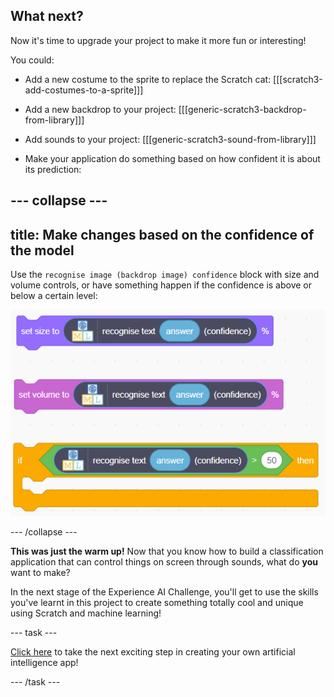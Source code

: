 ## What next?

Now it's time to upgrade your project to make it more fun or interesting!

You could:
+ Add a new costume to the sprite to replace the Scratch cat:
[[[scratch3-add-costumes-to-a-sprite]]] 

+ Add a new backdrop to your project:
[[[generic-scratch3-backdrop-from-library]]]

+ Add sounds to your project:
[[[generic-scratch3-sound-from-library]]]

+ Make your application do something based on how confident it is about its prediction:

--- collapse ---
---
title: Make changes based on the confidence of the model
---

Use the `recognise image (backdrop image) confidence` block with size and volume controls, or have something happen if the confidence is above or below a certain level:

![A list of blocks, including a set volume block, a set size block, and an if block. All have a block that determines the confidence of the model inserted into their variable ports.](images/confidence_if.png)

--- /collapse ---

**This was just the warm up!** Now that you know how to build a classification application that can control things on screen through sounds, what do **you** want to make? 

In the next stage of the Experience AI Challenge, you'll get to use the skills you've learnt in this project to create something totally cool and unique using Scratch and machine learning! 

--- task ---

[Click here](https://projects.raspberrypi.org/en/projects/xai-challenge-submit/) to take the next exciting step in creating your own artificial intelligence app!

--- /task ---

